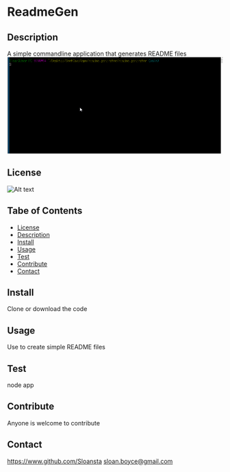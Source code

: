 
# ReadmeGen

## Description
A simple commandline application that generates README files
![screen-gif](./codegif2.gif)

## License
![Alt text](https://img.shields.io/static/v1.svg?label=License&message=GPL-3.0&color=green "https://shields.io/")

## Tabe of Contents
- [License](#license)
- [Description](#description)
- [Install](#install)
- [Usage](#usage)
- [Test](#test)
- [Contribute](#contribute)
- [Contact](#contact)

## Install 
Clone or download the code

## Usage
Use to create simple README files

## Test
node app

## Contribute
Anyone is welcome to contribute

## Contact
https://www.github.com/Sloansta
sloan.boyce@gmail.com       
         
